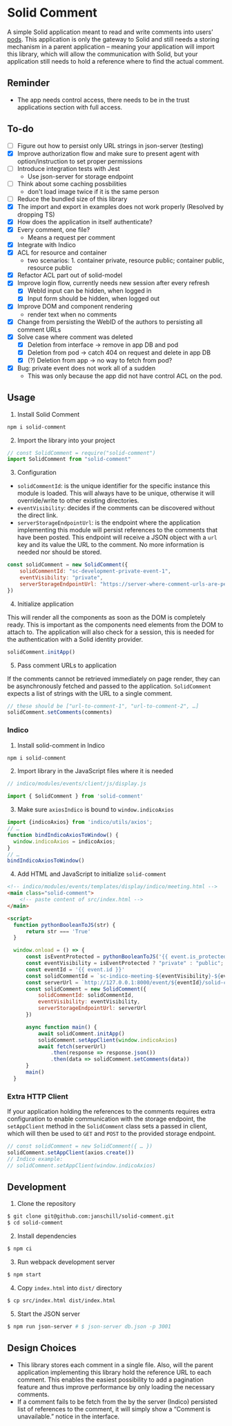 # Solid Comment

A simple Solid application meant to read and write comments into users’ [pods](https://solidproject.org/users/get-a-pod).
This application is only the gateway to Solid and still needs a storing mechanism in a parent application – meaning your application will import this library, which will allow the communication with Solid, but your application still needs to hold a reference where to find the actual comment.

## Reminder

- The app needs control access, there needs to be in the trust applications section with full access.

## To-do

- [ ] Figure out how to persist only URL strings in json-server (testing)
- [x] Improve authorization flow and make sure to present agent with option/instruction to set proper permissions
- [ ] Introduce integration tests with Jest
  - Use json-server for storage endpoint
- [ ] Think about some caching possbilities
  - don't load image twice if it is the same person
- [ ] Reduce the bundled size of this library
- [x] The import and export in examples does not work properly (Resolved by dropping TS)
- [x] How does the application in itself authenticate?
- [x] Every comment, one file?
  - Means a request per comment
- [x] Integrate with Indico
- [x] ACL for resource and container
  - two scenarios: 1. container private, resource public; container public, resource public
- [x] Refactor ACL part out of solid-model
- [x] Improve login flow, currently needs new session after every refresh
  - [x] WebId input can be hidden, when logged in
  - [x] Input form should be hidden, when logged out
- [x] Improve DOM and component rendering
  - render text when no comments
- [x] Change from persisting the WebID of the authors to persisting all comment URLs
- [x] Solve case where comment was deleted
  - [x] Deletion from interface -> remove in app DB and pod
  - [x] Deletion from pod -> catch 404 on request and delete in app DB
  - [x] (?) Deletion from app -> no way to fetch from pod?
- [x] Bug: private event does not work all of a sudden
  - This was only because the app did not have control ACL on the pod.

## Usage

1. Install Solid Comment

```bash
npm i solid-comment
```

2. Import the library into your project

```js
// const SolidComment = require("solid-comment")
import SolidComment from "solid-comment"
```

3. Configuration

* `solidCommentId`: is the unique identifier for the specific instance this module is loaded. This will always have to be unique, otherwise it will override/write to other existing directories.
* `eventVisibility`: decides if the comments can be discovered without the direct link.
* `serverStorageEndpointUrl`: is the endpoint where the application implementing this module will persist references to the comments that have been posted. This endpoint will receive a JSON object with a `url` key and its value the URL to the comment. No more information is needed nor should be stored.

```js
const solidComment = new SolidComment({
    solidCommentId: "sc-development-private-event-1",
    eventVisibility: "private",
    serverStorageEndpointUrl: "https://server-where-comment-urls-are-persisted"
})
```

4. Initialize application

This will render all the components as soon as the DOM is completely ready. This is important as the components need elements from the DOM to attach to. The application will also check for a session, this is needed for the authentication with a Solid identity provider.

```js
solidComment.initApp()
```

5. Pass comment URLs to application

If the comments cannot be retrieved immediately on page render, they can be asynchronously fetched and passed to the application. `SolidComment` expects a list of strings with the URL to a single comment.

```js
// these should be ["url-to-comment-1", "url-to-comment-2", …]
solidComment.setComments(comments)
```

### Indico

1. Install solid-comment in Indico

```bash
npm i solid-comment
```

2. Import library in the JavaScript files where it is needed

```js
// indico/modules/events/client/js/display.js

import { SolidComment } from 'solid-comment'
```

3. Make sure `axiosIndico` is bound to `window.indicoAxios`

```js
import {indicoAxios} from 'indico/utils/axios';
// …
function bindIndicoAxiosToWindow() {
  window.indicoAxios = indicoAxios;
}
// …
bindIndicoAxiosToWindow()
```

4. Add HTML and JavaScript to initialize `solid-comment`

```html
<!-- indico/modules/events/templates/display/indico/meeting.html -->
<main class="solid-comment">
    <!-- paste content of src/index.html -->
</main>

<script>
  function pythonBooleanToJS(str) {
      return str === 'True'
  }

  window.onload = () => {
      const isEventProtected = pythonBooleanToJS('{{ event.is_protected }}');
      const eventVisibility = isEventProtected ? "private" : "public";
      const eventId = '{{ event.id }}'
      const solidCommentId = `sc-indico-meeting-${eventVisibility}-${eventId}`;
      const serverUrl = `http://127.0.0.1:8000/event/${eventId}/solid-comments`
      const solidComment = new SolidComment({
          solidCommentId: solidCommentId,
          eventVisibility: eventVisibility,
          serverStorageEndpointUrl: serverUrl
      })

      async function main() {
          await solidComment.initApp()
          solidComment.setAppClient(window.indicoAxios)
          await fetch(serverUrl)
              .then(response => response.json())
              .then(data => solidComment.setComments(data))
      }
      main()
  }
```

### Extra HTTP Client

If your application holding the references to the comments requires extra configuration to enable communication with the storage endpoint, the `setAppClient` method in the `SolidComment` class sets a passed in client, which will then be used to `GET` and `POST` to the provided storage endpoint.

```js
// const solidComment = new SolidComment({ … })
solidComment.setAppClient(axios.create())
// Indico example:
// solidComment.setAppClient(window.indicoAxios)
```

## Development

1. Clone the repository

```bash
$ git clone git@github.com:janschill/solid-comment.git
$ cd solid-comment
```

2. Install dependencies

```bash
$ npm ci
```

3. Run webpack development server

```bash
$ npm start
```

4. Copy `index.html` into `dist/` directory

```bash
$ cp src/index.html dist/index.html
```

5. Start the JSON server

```bash
$ npm run json-server # $ json-server db.json -p 3001
```

## Design Choices

* This library stores each comment in a single file. Also, will the parent application implementing this library hold the reference URL to each comment. This enables the easiest possibility to add a pagination feature and thus improve performance by only loading the necessary comments.
* If a comment fails to be fetch from the by the server (Indico) persisted list of references to the comment, it will simply show a “Comment is unavailable.” notice in the interface.
